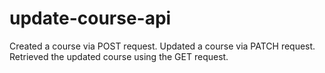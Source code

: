 # update-course-api
Created a course via POST request.
Updated a course via PATCH request.
Retrieved the updated course using the GET request.
